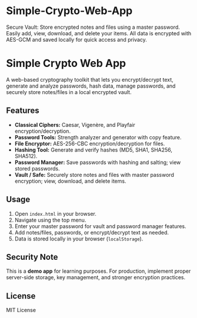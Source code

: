 # Simple-Crypto-Web-App
Secure Vault: Store encrypted notes and files using a master password. Easily add, view, download, and delete your items. All data is encrypted with AES-GCM and saved locally for quick access and privacy.

# Simple Crypto Web App

A web-based cryptography toolkit that lets you encrypt/decrypt text, generate and analyze passwords, hash data, manage passwords, and securely store notes/files in a local encrypted vault.

## Features

- **Classical Ciphers:** Caesar, Vigenère, and Playfair encryption/decryption.
- **Password Tools:** Strength analyzer and generator with copy feature.
- **File Encryptor:** AES-256-CBC encryption/decryption for files.
- **Hashing Tool:** Generate and verify hashes (MD5, SHA1, SHA256, SHA512).
- **Password Manager:** Save passwords with hashing and salting; view stored passwords.
- **Vault / Safe:** Securely store notes and files with master password encryption; view, download, and delete items.

## Usage

1. Open `index.html` in your browser.
2. Navigate using the top menu.
3. Enter your master password for vault and password manager features.
4. Add notes/files, passwords, or encrypt/decrypt text as needed.
5. Data is stored locally in your browser (`localStorage`).

## Security Note

This is a **demo app** for learning purposes. For production, implement proper server-side storage, key management, and stronger encryption practices.

## License

MIT License
